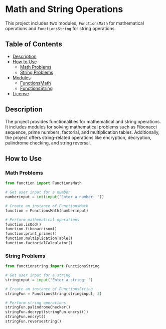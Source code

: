 # Math and String Operations

This project includes two modules, `FunctionsMath` for mathematical operations and `FunctionsString` for string operations.

## Table of Contents

- [Description](#description)
- [How to Use](#how-to-use)
  - [Math Problems](#math-problems)
  - [String Problems](#string-problems)
- [Modules](#modules)
  - [FunctionsMath](#functionsmath)
  - [FunctionsString](#functionstring)
- [License](#license)

## Description

The project provides functionalities for mathematical and string operations. It includes modules for solving mathematical problems such as Fibonacci sequence, prime numbers, factorial, and multiplication tables. Additionally, the project offers string-related operations like encryption, decryption, palindrome checking, and string reversal.

## How to Use

### Math Problems

```python
from function import FunctionsMath

# Get user input for a number
numberinput = int(input("Enter a number: "))

# Create an instance of FunctionsMath
function = FunctionsMath(numberinput)

# Perform mathematical operations
function.isOdd()
function.fibonaccisum()
function.print_primes()
function.multiplicationTable()
function.factorialCalculator()
```
### String Problems
```python
from functionstring import FunctionsString

# Get user input for a string
stringinput = input("Enter a string: ")

# Create an instance of FunctionsString
stringFun = FunctionsString(stringinput, 3)

# Perform string operations
stringFun.palindromeChecker()
stringFun.decrypt(stringFun.encryt())
stringFun.encryt()
stringFun.reversestring()
```
